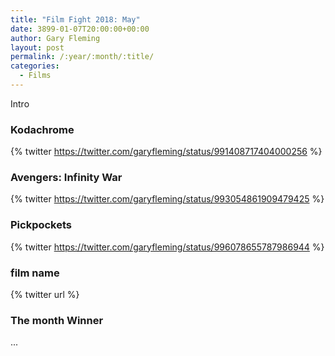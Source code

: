 ```yaml
---
title: "Film Fight 2018: May"
date: 3899-01-07T20:00:00+00:00
author: Gary Fleming
layout: post
permalink: /:year/:month/:title/
categories:
  - Films
---
```


Intro

### Kodachrome

{% twitter https://twitter.com/garyfleming/status/991408717404000256 %}

### Avengers: Infinity War

{% twitter https://twitter.com/garyfleming/status/993054861909479425 %}

### Pickpockets

{% twitter https://twitter.com/garyfleming/status/996078655787986944 %}

### film name

{% twitter url %}

### The month Winner

...
